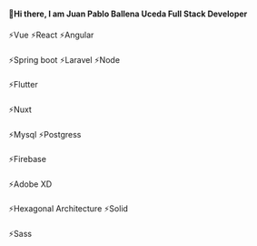 #### 👋Hi there, I am Juan Pablo Ballena Uceda Full Stack Developer
#### 
⚡Vue ⚡React ⚡Angular
#### 
⚡Spring boot ⚡Laravel ⚡Node
#### 
⚡Flutter
#### 
⚡Nuxt 
#### 
⚡Mysql ⚡Postgress 
#### 
⚡Firebase 
#### 
⚡Adobe XD 
#### 
⚡Hexagonal Architecture ⚡Solid 
#### 
⚡Sass

<!--
**JuanBallena/JuanBallena** is a ✨ _special_ ✨ repository because its `README.md` (this file) appears on your GitHub profile.

Here are some ideas to get you started:

- 🔭 I’m currently working on ...
- 🌱 I’m currently learning ...
- 👯 I’m looking to collaborate on ...
- 🤔 I’m looking for help with ...
- 💬 Ask me about ...
- 📫 How to reach me: ...
- 😄 Pronouns: ...
- ⚡ Fun fact: ...
-->
